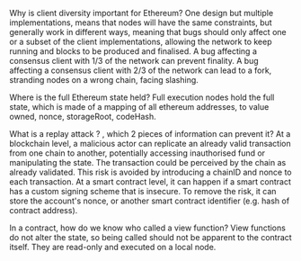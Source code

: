 Why is client diversity important for Ethereum?
One design but multiple implementations, means that nodes will have the same constraints, but generally work in different ways, meaning that bugs should only affect one or a subset of the client implementations, allowing the network to keep running and blocks to be produced and finalised. A bug affecting a consensus client with 1/3 of the network can prevent finality. A bug affecting a consensus client with 2/3 of the network can lead to a fork, stranding nodes on a wrong chain, facing slashing.

Where is the full Ethereum state held?
Full execution nodes hold the full state, which is made of a mapping of all ethereum addresses, to value owned, nonce, storageRoot, codeHash.

What is a replay attack ? , which 2 pieces of information can prevent it?
At a blockchain level, a malicious actor can replicate an already valid transaction from one chain to another, potentially accessing inauthorised fund or manipulating the state. The transaction could be perceived by the chain as already validated. This risk is avoided by introducing a chainID and nonce to each transaction.
At a smart contract level, it can happen if a smart contract has a custom signing scheme that is insecure. To remove the risk, it can store the account's nonce, or another smart contract identifier (e.g. hash of contract address).

In a contract, how do we know who called a view function?
View functions do not alter the state, so being called should not be apparent to the contract itself. They are read-only and executed on a local node.
